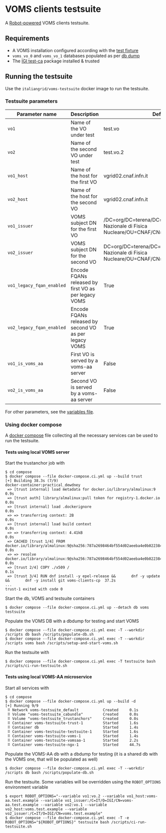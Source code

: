 # VOMS clients testsuite

A [Robot-powered][robot-framework] VOMS clients testsuite.

## Requirements

-   A VOMS installation configured according with the [test fixture](./compose/assets/scripts/setup-and-start-voms.sh)
-   `voms_vo_0` and `voms_vo_1` databases populated as per [db dump](./compose/assets/db)
-   The [IGI test-ca](https://github.com/italiangrid/test-ca) package installed & trusted

## Running the testsuite

Use the `italiangrid/voms-testsuite` docker image to run the testsuite.

### Testsuite parameters

| Parameter name | Description                        | Default value                                                                                                    |
| -------------- | ---------------------------------- | ---------------------------------------------------------------------------------------------------------------- |
| `vo1`          | Name of the VO under test          | test.vo                                                                                                          |
| `vo2`          | Name of the second VO under test   | test.vo.2                                                                                                        |
| `vo1_host`     | Name of the host for the first VO  | vgrid02.cnaf.infn.it                                                                                             |
| `vo2_host`     | Name of the host for the second VO | vgrid02.cnaf.infn.it                                                                                             |
| `vo1_issuer`   | VOMS subject DN for the first VO   | /DC=org/DC=terena/DC=tcs/C=IT/L=Frascati/O=Istituto Nazionale di Fisica Nucleare/OU=CNAF/CN=vgrid02.cnaf.infn.it |
| `vo2_issuer`   | VOMS subject DN for the second VO  | DC=org/DC=terena/DC=tcs/C=IT/L=Frascati/O=Istituto Nazionale di Fisica Nucleare/OU=CNAF/CN=vgrid02.cnaf.infn.it  |
| `vo1_legacy_fqan_enabled`     | Encode FQANs released by first VO as per legacy VOMS | True                                                                                             |
| `vo2_legacy_fqan_enabled`     | Encode FQANs released by second VO as per legacy VOMS | True                                                                                             |
| `vo1_is_voms_aa`     | First VO is served by a voms-aa server | False                                                                                             |
| `vo2_is_voms_aa`     | Second VO is served by a voms-aa server | False                                                                                             |

For other parameters, see the [variables file](./lib/variables.robot).


### Using docker compose

A [docker compose](./compose/docker-compose.ci.yml) file collecting all the necessary services can be used to run the testsuite.

#### Tests using local VOMS server

Start the trustanchor job with

```
$ cd compose
$ docker compose --file docker-compose.ci.yml up --build trust
[+] Building 38.3s (7/9)                                                               docker-container:practical_dewdney
 => [trust internal] load metadata for docker.io/library/almalinux:9                                                 0.9s
 => [trust auth] library/almalinux:pull token for registry-1.docker.io                                               0.0s
 => [trust internal] load .dockerignore                                                                              0.0s
 => => transferring context: 2B                                                                                      0.0s
 => [trust internal] load build context                                                                              0.0s
 => => transferring context: 4.41kB                                                                                  0.0s
 => CACHED [trust 1/4] FROM docker.io/library/almalinux:9@sha256:787a2698464bf554d02aeeba4e0b022384b21d1419511bfb03  0.0s
 => => resolve docker.io/library/almalinux:9@sha256:787a2698464bf554d02aeeba4e0b022384b21d1419511bfb033a2d440d9f230  0.0s
 => [trust 2/4] COPY ./x509 /                                                                                        0.1s
 => [trust 3/4] RUN dnf install -y epel-release &&       dnf -y update &&       dnf -y install git voms-clients-cp  37.2s
...
trust-1 exited with code 0
```

Start the db, VOMS and testsuite containers

```
$ docker compose --file docker-compose.ci.yml up --detach db voms testsuite
```

Populate the VOMS DB with a dbdump for testing and start VOMS

```
$ docker compose --file docker-compose.ci.yml exec -T --workdir /scripts db bash /scripts/populate-db.sh
$ docker compose --file docker-compose.ci.yml exec -T --workdir /scripts voms bash /scripts/setup-and-start-voms.sh
```

Run the testsuite with

```
$ docker compose --file docker-compose.ci.yml exec -T testsuite bash /scripts/ci-run-testsuite.sh
```

#### Tests using local VOMS-AA microservice

Start all services with

```
$ cd compose
$ docker compose --file docker-compose.ci.yml up --build -d
[+] Running 9/9
 ⠿ Network voms-testsuite_default           Created     0.1s
 ⠿ Volume "voms-testsuite_cabundle"         Created     0.0s
 ⠿ Volume "voms-testsuite_trustanchors"     Created     0.0s
 ⠿ Container voms-testsuite-trust-1         Started     1.6s
 ⠿ Container db                             Started     1.4s
 ⠿ Container voms-testsuite-testsuite-1     Started     1.6s
 ⠿ Container voms-testsuite-voms-1          Started     1.4s
 ⠿ Container voms-testsuite-vomsaa-1        Started     2.2s
 ⠿ Container voms-testsuite-ngx-1           Started     44.7s
```

Populate the VOMS-AA db with a dbdump for testing (it is a shared db with the VOMS one, that will be populated as well)

```
$ docker compose --file docker-compose.ci.yml exec -T --workdir /scripts db bash /scripts/populate-db.sh
```

Run the testsuite. Some variables will be overridden using the `ROBOT_OPTIONS` environment variable

```
$ export ROBOT_OPTIONS="--variable vo1:vo.2 --variable vo1_host:voms-aa.test.example --variable vo1_issuer:/C=IT/O=IGI/CN=voms-aa.test.example --variable vo2:vo.1 --variable vo2_host:voms.test.example --variable vo2_issuer:/C=IT/O=IGI/CN=voms.test.example"
$ docker compose --file docker-compose.ci.yml exec -T -e ROBOT_OPTIONS="${ROBOT_OPTIONS}" testsuite bash /scripts/ci-run-testsuite.sh
```

[robot-framework]: https://robotframework.org/
